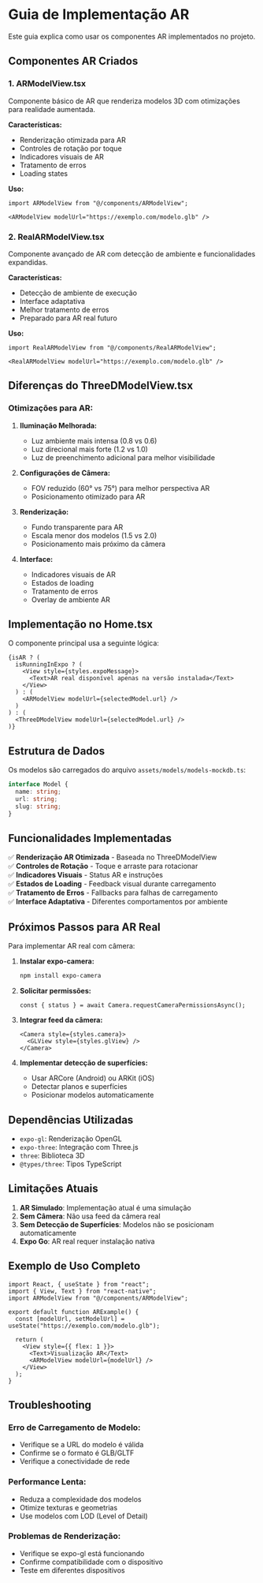 # Guia de Implementação AR

Este guia explica como usar os componentes AR implementados no projeto.

## Componentes AR Criados

### 1. ARModelView.tsx
Componente básico de AR que renderiza modelos 3D com otimizações para realidade aumentada.

**Características:**
- Renderização otimizada para AR
- Controles de rotação por toque
- Indicadores visuais de AR
- Tratamento de erros
- Loading states

**Uso:**
```tsx
import ARModelView from "@/components/ARModelView";

<ARModelView modelUrl="https://exemplo.com/modelo.glb" />
```

### 2. RealARModelView.tsx
Componente avançado de AR com detecção de ambiente e funcionalidades expandidas.

**Características:**
- Detecção de ambiente de execução
- Interface adaptativa
- Melhor tratamento de erros
- Preparado para AR real futuro

**Uso:**
```tsx
import RealARModelView from "@/components/RealARModelView";

<RealARModelView modelUrl="https://exemplo.com/modelo.glb" />
```

## Diferenças do ThreeDModelView.tsx

### Otimizações para AR:

1. **Iluminação Melhorada:**
   - Luz ambiente mais intensa (0.8 vs 0.6)
   - Luz direcional mais forte (1.2 vs 1.0)
   - Luz de preenchimento adicional para melhor visibilidade

2. **Configurações de Câmera:**
   - FOV reduzido (60° vs 75°) para melhor perspectiva AR
   - Posicionamento otimizado para AR

3. **Renderização:**
   - Fundo transparente para AR
   - Escala menor dos modelos (1.5 vs 2.0)
   - Posicionamento mais próximo da câmera

4. **Interface:**
   - Indicadores visuais de AR
   - Estados de loading
   - Tratamento de erros
   - Overlay de ambiente AR

## Implementação no Home.tsx

O componente principal usa a seguinte lógica:

```tsx
{isAR ? (
  isRunningInExpo ? (
    <View style={styles.expoMessage}>
      <Text>AR real disponível apenas na versão instalada</Text>
    </View>
  ) : (
    <ARModelView modelUrl={selectedModel.url} />
  )
) : (
  <ThreeDModelView modelUrl={selectedModel.url} />
)}
```

## Estrutura de Dados

Os modelos são carregados do arquivo `assets/models/models-mockdb.ts`:

```typescript
interface Model {
  name: string;
  url: string;
  slug: string;
}
```

## Funcionalidades Implementadas

✅ **Renderização AR Otimizada** - Baseada no ThreeDModelView  
✅ **Controles de Rotação** - Toque e arraste para rotacionar  
✅ **Indicadores Visuais** - Status AR e instruções  
✅ **Estados de Loading** - Feedback visual durante carregamento  
✅ **Tratamento de Erros** - Fallbacks para falhas de carregamento  
✅ **Interface Adaptativa** - Diferentes comportamentos por ambiente  

## Próximos Passos para AR Real

Para implementar AR real com câmera:

1. **Instalar expo-camera:**
   ```bash
   npm install expo-camera
   ```

2. **Solicitar permissões:**
   ```tsx
   const { status } = await Camera.requestCameraPermissionsAsync();
   ```

3. **Integrar feed da câmera:**
   ```tsx
   <Camera style={styles.camera}>
     <GLView style={styles.glView} />
   </Camera>
   ```

4. **Implementar detecção de superfícies:**
   - Usar ARCore (Android) ou ARKit (iOS)
   - Detectar planos e superfícies
   - Posicionar modelos automaticamente

## Dependências Utilizadas

- `expo-gl`: Renderização OpenGL
- `expo-three`: Integração com Three.js
- `three`: Biblioteca 3D
- `@types/three`: Tipos TypeScript

## Limitações Atuais

1. **AR Simulado**: Implementação atual é uma simulação
2. **Sem Câmera**: Não usa feed da câmera real
3. **Sem Detecção de Superfícies**: Modelos não se posicionam automaticamente
4. **Expo Go**: AR real requer instalação nativa

## Exemplo de Uso Completo

```tsx
import React, { useState } from "react";
import { View, Text } from "react-native";
import ARModelView from "@/components/ARModelView";

export default function ARExample() {
  const [modelUrl, setModelUrl] = useState("https://exemplo.com/modelo.glb");

  return (
    <View style={{ flex: 1 }}>
      <Text>Visualização AR</Text>
      <ARModelView modelUrl={modelUrl} />
    </View>
  );
}
```

## Troubleshooting

### Erro de Carregamento de Modelo:
- Verifique se a URL do modelo é válida
- Confirme se o formato é GLB/GLTF
- Verifique a conectividade de rede

### Performance Lenta:
- Reduza a complexidade dos modelos
- Otimize texturas e geometrias
- Use modelos com LOD (Level of Detail)

### Problemas de Renderização:
- Verifique se expo-gl está funcionando
- Confirme compatibilidade com o dispositivo
- Teste em diferentes dispositivos 